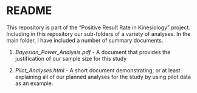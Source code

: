 README
================

This repository is part of the “Positive Result Rate in Kinesiology”
project. Including in this repository our sub-folders of a variety of
analyses. In the main folder, I have included a number of summary
documents.

1.  *Bayesian\_Power\_Analysis.pdf* - A document that provides the
    justification of our sample size for this study

2.  *Pilot\_Analyses.html* - A short document demonstrating, or at least
    explaining all of our planned analyses for the study by using pilot
    data as an example.
